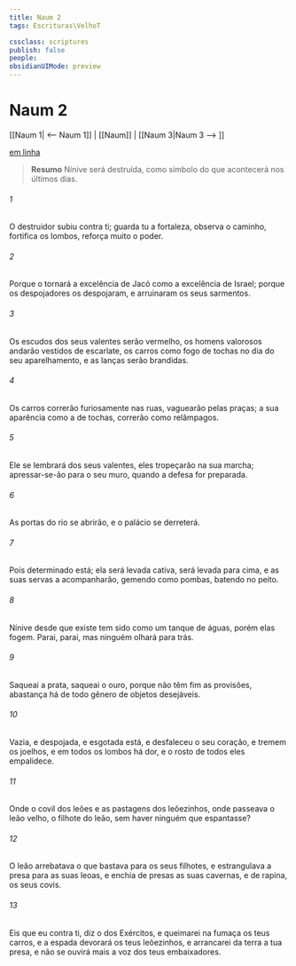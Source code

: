 ```yaml
---
title: Naum 2
tags: Escrituras\VelhoT

cssclass: scriptures
publish: false
people:
obsidianUIMode: preview
---
```


# Naum 2
[[Naum 1| <-- Naum 1]] | [[Naum]] | [[Naum 3|Naum 3 --> ]]

[em linha](https://churchofjesuschrist.org/study/scriptures/ot/nahum/2?lang=por)

> __Resumo__
Nínive será destruída, como símbolo do que acontecerá nos últimos dias.

###### 1 
O destruidor subiu contra ti; guarda tu a fortaleza, observa o caminho, fortifica os lombos, reforça muito o poder.

###### 2 
Porque o  tornará a excelência de Jacó como a excelência de Israel; porque os despojadores os despojaram, e arruinaram os seus sarmentos.

###### 3 
Os escudos dos seus valentes serão  vermelho, os homens valorosos andarão vestidos de escarlate, os carros  como fogo de tochas no dia do seu aparelhamento, e as lanças serão brandidas.

###### 4 
Os carros correrão furiosamente nas ruas, vaguearão pelas praças; a sua aparência  como a de tochas, correrão como relâmpagos.

###### 5 
Ele se lembrará dos seus valentes, eles  tropeçarão na sua marcha; apressar-se-ão para o seu muro, quando a defesa for preparada.

###### 6 
As portas do rio se abrirão, e o palácio se derreterá.

###### 7 
Pois determinado está; ela será levada cativa, será levada para cima, e as suas servas a acompanharão, gemendo como pombas, batendo no peito.

###### 8 
Nínive desde que existe tem sido como um tanque de águas, porém elas  fogem. Parai, parai,  mas ninguém olhará para trás.

###### 9 
Saqueai a prata, saqueai o ouro, porque não têm fim as provisões, abastança há de todo gênero de objetos desejáveis.

###### 10 
Vazia, e despojada, e esgotada está, e desfaleceu o seu coração, e tremem os joelhos, e em todos os lombos há dor, e o rosto de todos eles empalidece.

###### 11 
Onde  o covil dos leões e as pastagens dos leõezinhos, onde passeava o leão velho,  o filhote do leão, sem haver ninguém que  espantasse?

###### 12 
O leão arrebatava o que bastava para os seus filhotes, e estrangulava a presa para as suas leoas, e enchia de presas as suas cavernas, e de rapina, os seus covis.

###### 13 
Eis que eu  contra ti, diz o  dos Exércitos, e queimarei na fumaça os teus carros, e a espada devorará os teus leõezinhos, e arrancarei da terra a tua presa, e não se ouvirá mais a voz dos teus embaixadores.

